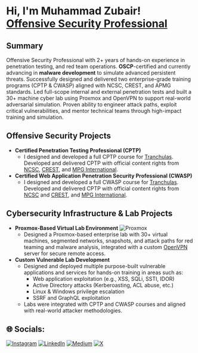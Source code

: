 <h1>Hi, I'm Muhammad Zubair! <br> <a href="https://www.credential.net/677f4c26-3f2b-4a12-9b14-dbb45565d6a8#acc.BstT7jig">Offensive Security Professional</a></h1>

<h2>Summary</h2>
Offensive Security Professional with 2+ years of hands-on experience in penetration testing, and red team operations. <b>OSCP</b>-certified and currently advancing in <b>malware development</b> to simulate advanced persistent threats. Successfully designed and delivered two enterprise-grade training programs (CPTP & CWASP) aligned with NCSC, CREST, and APMG standards. Led full-scope internal and external penetration tests and built a 30+ machine cyber lab using Proxmox and OpenVPN to support real-world adversarial simulation. Proven ability to engineer attack paths, exploit critical vulnerabilities, and mentor technical teams through high-impact training and simulation.

<h2>Offensive Security Projects</h2>

- <b>Certified Penetration Testing Professional (CPTP)</b>
  - I designed and developed a full CPTP course for [Tranchulas](https://tranchulas.com/). Developed and delivered CPTP with official content rights from [NCSC](https://www.ncsc.gov.uk/), [CREST](https://www.crest-approved.org/), and [MPG International](https://apmg-international.com/).
- <b>Certified Web Application Penetration Security Professional (CWASP)</b>
  - I designed and developed a full CWASP course for [Tranchulas](https://tranchulas.com/). Developed and delivered CPTP with official content rights from [NCSC](https://www.ncsc.gov.uk/) and [CREST](https://www.crest-approved.org/), and [MPG International](https://apmg-international.com/).
 
<h2>Cybersecurity Infrastructure & Lab Projects</h2>

- <b>Proxmox-Based Virtual Lab Environment</b>   ![Proxmox](https://img.shields.io/badge/Proxmox-333333?style=plastic&logo=proxmox&logoColor=E57000)
  - Designed a Proxmox-based enterprise lab with 30+ virtual machines, segmented networks, snapshots, and attack paths for red teaming and malware analysis, integrated with a custom [OpenVPN](https://medium.com/@bericontraster/step-by-step-guide-setting-up-and-troubleshooting-openvpn-on-ubuntu-24-04-513b2341934e) server for secure remote access.  
- <b>Custom Vulnerable Lab Development</b>
  - Designed and deployed multiple purpose-built vulnerable applications and services for hands-on training in areas such as:
    - Web application exploitation (e.g., XSS, SQLi, SSTI, IDOR)
    - Active Directory attacks (Kerberoasting, ACL abuse, etc.)
    - Linux & Windows privilege escalation
    - SSRF and GraphQL exploitation
  - Labs were integrated with CPTP and CWASP courses and aligned with real-world attacker methodologies.

## 🌐 Socials:
[![Instagram](https://img.shields.io/badge/Instagram-%23E4405F.svg?logo=Instagram&logoColor=white)](https://instagram.com/bericontraster) [![LinkedIn](https://img.shields.io/badge/LinkedIn-%230077B5.svg?logo=linkedin&logoColor=white)](https://linkedin.com/in/mhamd-zubair) [![Medium](https://img.shields.io/badge/Medium-12100E?logo=medium&logoColor=white)](https://medium.com/@bericontraster) [![X](https://img.shields.io/badge/X-black.svg?logo=X&logoColor=white)](https://x.com/bericontraster) 
